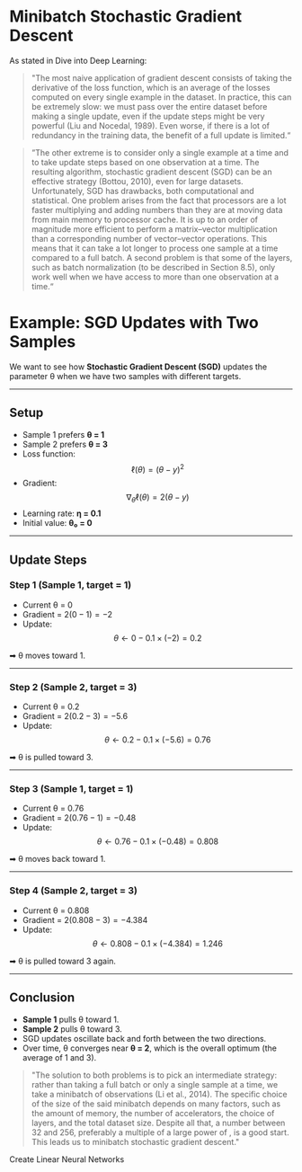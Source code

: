 # Minibatch Stochastic Gradient Descent
As stated in Dive into Deep Learning:

>"The most naive application of gradient descent consists of taking the derivative of the loss function, which is an average of the losses computed on every single example in the dataset. In practice, this can be extremely slow: we must pass over the entire dataset before making a single update, even if the update steps might be very powerful (Liu and Nocedal, 1989). Even worse, if there is a lot of redundancy in the training data, the benefit of a full update is limited.“

>”The other extreme is to consider only a single example at a time and to take update steps based on one observation at a time. The resulting algorithm, stochastic gradient descent (SGD) can be an effective strategy (Bottou, 2010), even for large datasets. Unfortunately, SGD has drawbacks, both computational and statistical. One problem arises from the fact that processors are a lot faster multiplying and adding numbers than they are at moving data from main memory to processor cache. It is up to an order of magnitude more efficient to perform a matrix–vector multiplication than a corresponding number of vector–vector operations. This means that it can take a lot longer to process one sample at a time compared to a full batch. A second problem is that some of the layers, such as batch normalization (to be described in Section 8.5), only work well when we have access to more than one observation at a time.“

# Example: SGD Updates with Two Samples

We want to see how **Stochastic Gradient Descent (SGD)** updates the parameter θ when we have two samples with different targets.

---

## Setup
- Sample 1 prefers **θ = 1**
- Sample 2 prefers **θ = 3**
- Loss function:  
  $$\ell(\theta) = (\theta - y)^2$$
- Gradient:  
  $$\nabla_\theta \ell(\theta) = 2(\theta - y)$$
- Learning rate: **η = 0.1**
- Initial value: **θ₀ = 0**

---

## Update Steps

### Step 1 (Sample 1, target = 1)
- Current θ = 0  
- Gradient = $2(0 − 1) = -2$  
- Update:  
  $$\theta \leftarrow 0 - 0.1 \times (-2) = 0.2$$

➡ θ moves toward 1.

---

### Step 2 (Sample 2, target = 3)
- Current θ = 0.2  
- Gradient = $2(0.2 − 3) = -5.6$  
- Update:  
  $$\theta \leftarrow 0.2 - 0.1 \times (-5.6) = 0.76$$

➡ θ is pulled toward 3.

---

### Step 3 (Sample 1, target = 1)
- Current θ = 0.76  
- Gradient = $2(0.76 − 1) = -0.48$  
- Update:  
  $$\theta \leftarrow 0.76 - 0.1 \times (-0.48) = 0.808$$

➡ θ moves back toward 1.

---

### Step 4 (Sample 2, target = 3)
- Current θ = 0.808  
- Gradient = $2(0.808 − 3) = -4.384$  
- Update:  
  $$\theta \leftarrow 0.808 - 0.1 \times (-4.384) = 1.246$$

➡ θ is pulled toward 3 again.

---

## Conclusion
- **Sample 1** pulls θ toward 1.  
- **Sample 2** pulls θ toward 3.  
- SGD updates oscillate back and forth between the two directions.  
- Over time, θ converges near **θ = 2**, which is the overall optimum (the average of 1 and 3).

>"The solution to both problems is to pick an intermediate strategy: rather than taking a full batch or only a single sample at a time, we take a minibatch of observations (Li et al., 2014). The specific choice of the size of the said minibatch depends on many factors, such as the amount of memory, the number of accelerators, the choice of layers, and the total dataset size. Despite all that, a number between 32 and 256, preferably a multiple of a large power of , is a good start. This leads us to minibatch stochastic gradient descent."




Create Linear Neural Networks
